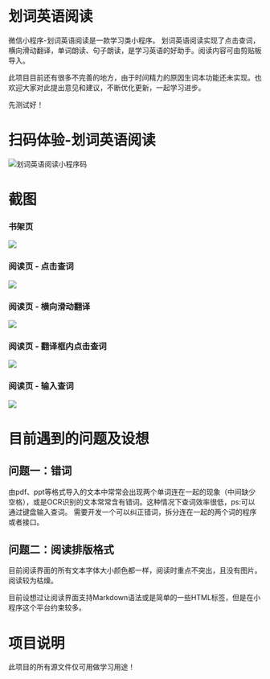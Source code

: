 # 划词英语阅读
微信小程序-划词英语阅读是一款学习类小程序。
划词英语阅读实现了点击查词，横向滑动翻译，单词朗读、句子朗读，是学习英语的好助手。阅读内容可由剪贴板导入。

此项目目前还有很多不完善的地方，由于时间精力的原因生词本功能还未实现。也欢迎大家对此提出意见和建议，不断优化更新，一起学习进步。

先测试好！


# 扫码体验-划词英语阅读
![划词英语阅读小程序码](./README/WordReadingCode.webp)


# 截图
### 书架页
![](./README/Screenshot1.webp)
### 阅读页 - 点击查词
![](./README/Screenshot2.webp)
### 阅读页 - 横向滑动翻译
![](./README/Screenshot3.webp)
### 阅读页 - 翻译框内点击查词
![](./README/Screenshot4.webp)
### 阅读页 - 输入查词
![](./README/Screenshot5.webp)

# 目前遇到的问题及设想
## 问题一：错词
由pdf、ppt等格式导入的文本中常常会出现两个单词连在一起的现象（中间缺少空格），或是OCR识别的文本常常含有错词。这种情况下查词效率很低，ps:可以通过键盘输入查词。
需要开发一个可以纠正错词，拆分连在一起的两个词的程序或者接口。

## 问题二：阅读排版格式
目前阅读界面的所有文本字体大小颜色都一样，阅读时重点不突出，且没有图片。阅读较为枯燥。

目前设想过让阅读界面支持Markdown语法或是简单的一些HTML标签，但是在小程序这个平台约束较多。

# 项目说明
此项目的所有源文件仅可用做学习用途！
